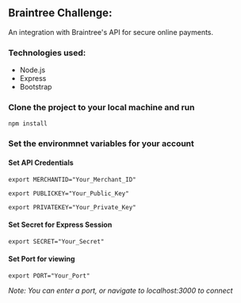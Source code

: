 ## Braintree Challenge:

An integration with Braintree's API for secure online payments. 

### Technologies used:
* Node.js
* Express
* Bootstrap

### Clone the project to your local machine and run

`npm install`

### Set the environmnet variables for your account

#### Set API Credentials

`export MERCHANTID="Your_Merchant_ID"`

`export PUBLICKEY="Your_Public_Key"`

`export PRIVATEKEY="Your_Private_Key"`

#### Set Secret for Express Session

`export SECRET="Your_Secret"`

#### Set Port for viewing

`export PORT="Your_Port"`

*Note: You can enter a port, or navigate to localhost:3000 to connect*

